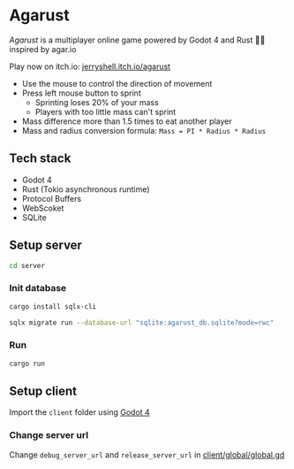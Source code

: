 # Agarust

_Agarust_ is a multiplayer online game powered by Godot 4 and Rust 🤖🦀 inspired by agar.io

Play now on itch.io: [jerryshell.itch.io/agarust](https://jerryshell.itch.io/agarust)

- Use the mouse to control the direction of movement
- Press left mouse button to sprint
  - Sprinting loses 20% of your mass
  - Players with too little mass can't sprint
- Mass difference more than 1.5 times to eat another player
- Mass and radius conversion formula: `Mass = PI * Radius * Radius`

## Tech stack

- Godot 4
- Rust (Tokio asynchronous runtime)
- Protocol Buffers
- WebScoket
- SQLite

## Setup server

```bash
cd server
```

### Init database

```bash
cargo install sqlx-cli
```

```bash
sqlx migrate run --database-url "sqlite:agarust_db.sqlite?mode=rwc"
```

### Run

```bash
cargo run
```

## Setup client

Import the `client` folder using [Godot 4](https://godotengine.org)

### Change server url

Change `debug_server_url` and `release_server_url` in [client/global/global.gd](client/global/global.gd)
